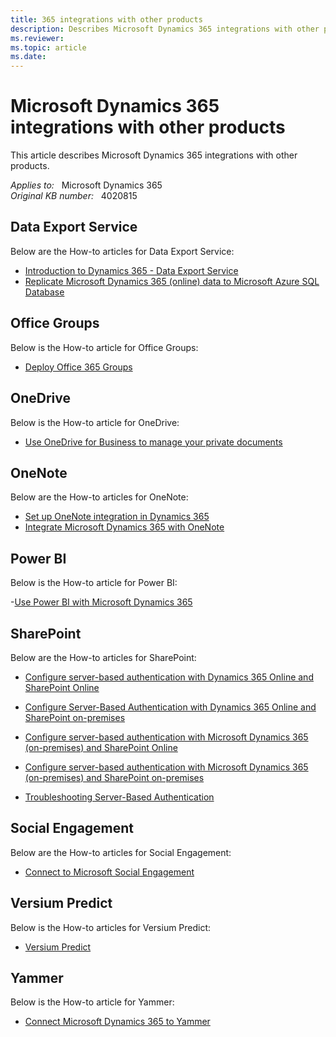 ```yaml
---
title: 365 integrations with other products 
description: Describes Microsoft Dynamics 365 integrations with other products.
ms.reviewer: 
ms.topic: article
ms.date: 
---
```

# Microsoft Dynamics 365 integrations with other products

This article describes Microsoft Dynamics 365 integrations with other products.

_Applies to:_ &nbsp; Microsoft Dynamics 365  
_Original KB number:_ &nbsp; 4020815

## Data Export Service

Below are the How-to articles for Data Export Service:

- [Introduction to Dynamics 365 - Data Export Service](https://cloudblogs.microsoft.com/dynamics365/it/2017/04/11/introduction-to-dynamics-365-data-export-service/?source=crm)
- [Replicate Microsoft Dynamics 365 (online) data to Microsoft Azure SQL Database](/previous-versions/dynamicscrm-2016/administering-dynamics-365/mt744592(v=crm.8))

## Office Groups

Below is the How-to article for Office Groups:

- [Deploy Office 365 Groups](/previous-versions/dynamicscrm-2016/administering-dynamics-365/dn896591(v=crm.8))

## OneDrive

Below is the How-to article for OneDrive:

- [Use OneDrive for Business to manage your private documents](/dynamics365/customerengagement/on-premises/basics/use-onedrive-business-manage-private-documents)

## OneNote

Below are the How-to articles for OneNote:

- [Set up OneNote integration in Dynamics 365](/previous-versions/dynamicscrm-2016/admins-customizers-dynamics-365/mt826637(v=crm.8))
- [Integrate Microsoft Dynamics 365 with OneNote](/previous-versions/dynamicscrm-2016/developers-guide/dn932136(v=crm.8))

## Power BI

Below is the How-to article for Power BI:

-[Use Power BI with Microsoft Dynamics 365](/previous-versions/dynamicscrm-2016/administering-dynamics-365/dn708055(v=crm.8))

## SharePoint

Below are the How-to articles for SharePoint:

- [Configure server-based authentication with Dynamics 365 Online and SharePoint Online](/previous-versions/dynamicscrm-2016/administering-dynamics-365/dn894710(v=crm.8))

- [Configure Server-Based Authentication with Dynamics 365 Online and SharePoint on-premises](/previous-versions/dynamicscrm-2016/administering-dynamics-365/dn894709(v=crm.8))

- [Configure server-based authentication with Microsoft Dynamics 365 (on-premises) and SharePoint Online](/previous-versions/dynamicscrm-2016/administering-dynamics-365/mt171421(v=crm.8))

- [Configure server-based authentication with Microsoft Dynamics 365 (on-premises) and SharePoint on-premises](/previous-versions/dynamicscrm-2016/administering-dynamics-365/dn949332(v=crm.8))

- [Troubleshooting Server-Based Authentication](/previous-versions/dynamicscrm-2016/administering-dynamics-365/dn946906(v=crm.8))

## Social Engagement

Below are the How-to articles for Social Engagement:

- [Connect to Microsoft Social Engagement](/previous-versions/dynamicscrm-2016/administering-dynamics-365/dn659847(v=crm.8))

## Versium Predict

Below is the How-to articles for Versium Predict:

- [Versium Predict](/previous-versions/dynamicscrm-2016/admins-customizers-dynamics-365/mt826594(v=crm.8))

## Yammer

Below is the How-to article for Yammer:

- [Connect Microsoft Dynamics 365 to Yammer](/previous-versions/dynamicscrm-2016/administering-dynamics-365/dn850385(v=crm.8))
